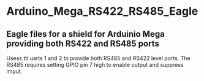 # Arduino_Mega_RS422_RS485_Eagle

## Eagle files for a shield for Arduinio Mega providing both RS422 and RS485 ports

Usess ttl uarts 1 and 2 to provide both RS485 and RS422 level ports. The RS485 requires setting GPIO pin 7 high to enable output and suppress imput.  
